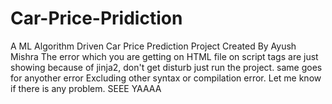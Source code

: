# Car-Price-Pridiction
A ML Algorithm Driven Car Price Prediction Project
Created By Ayush Mishra
The error which you are getting on HTML file on script tags are just showing because of jinja2, don't get disturb just run the project.
same goes for anyother error
Excluding other syntax or compilation error.
Let me know if there is any problem.
SEEE YAAAA
